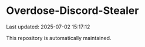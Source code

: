 # Overdose-Discord-Stealer

Last updated: 2025-07-02 15:17:12

This repository is automatically maintained.
